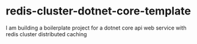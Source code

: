 # redis-cluster-dotnet-core-template
I am building a boilerplate project for a dotnet core api web service with redis cluster distributed caching
